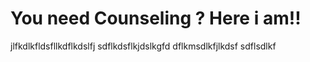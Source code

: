 # You need Counseling ? Here i am!!
jlfkdlkfldsfllkdflkdslfj
sdflkdsflkjdslkgfd
dflkmsdlkfjlkdsf
sdflsdlkf

